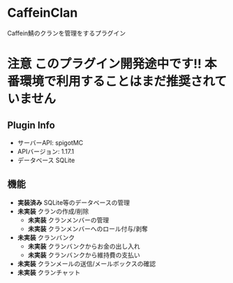 # CaffeinClan
Caffein鯖のクランを管理をするプラグイン


# **注意 このプラグイン開発途中です!! 本番環境で利用することはまだ推奨されていません**

## Plugin Info
- サーバーAPI: spigotMC
- APIバージョン: 1.17.1
- データベース SQLite


## 機能
- **実装済み** SQLite等のデータベースの管理
- **未実装** クランの作成/削除
  - **未実装** クランメンバーの管理
  - **未実装** クランメンバーへのロール付与/剥奪
- **未実装** クランバンク
  - **未実装** クランバンクからお金の出し入れ
  - **未実装** クランバンクから維持費の支払い
- **未実装** クランメールの送信/メールボックスの確認
- **未実装** クランチャット
